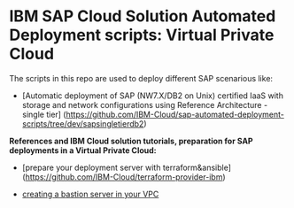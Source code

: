 # IBM SAP Cloud Solution Automated Deployment scripts: Virtual Private Cloud

The scripts in this repo are used to deploy different SAP scenarious like:

- [Automatic deployment of SAP (NW7.X/DB2 on Unix) certified IaaS with storage and network configurations using Reference Architecture - single tier] (https://github.com/IBM-Cloud/sap-automated-deployment-scripts/tree/dev/sapsingletierdb2)



**References and IBM Cloud solution tutorials, preparation for SAP deployments in a Virtual Private Cloud:**

- [prepare your deployment server with terraform&ansible] (https://github.com/IBM-Cloud/terraform-provider-ibm)

- [creating a bastion server in your VPC ](https://github.com/IBM-Cloud/vpc-tutorials/tree/master/vpc-secure-management-bastion-server)
